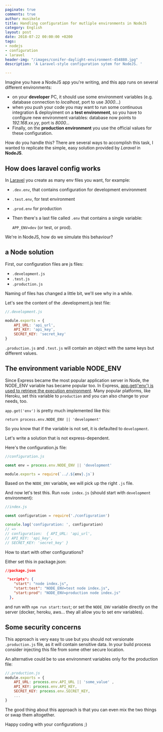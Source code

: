 ```yaml
---
paginate: true
comments: true
author: musikele
title: Handling configuration for mutliple environments in NodeJS
category: English
layout: post
date: 2018-07-22 00:00:00 +0200
tags:
- nodejs
- configuration
- laravel
header-img: "/images/conifer-daylight-environment-454880.jpg"
description: 'A Laravel-style configuration sytem for NodeJS. '

---
```

Imagine you have a NodeJS app you're writing, and this app runs on several different environments:

* on your **developer** PC, it should use some environment variables (e.g. database connection to _localhost_, port to use _3000_...)
* when you push your code you may want to run some continuous integration & deployiment on a **test environment**, so you have to configure new environment variables: database now points to _192.168.xx.yy_, port is _8000..._
* Finally, on the **production environment** you use the official values for these configuration.

How do you handle this? There are several ways to accomplish this task, I wanted to replicate the simple, easy solution provided by _Laravel_ in **NodeJS**.

## How does laravel config works

In [Laravel](https://laravel.com/docs/5.6/configuration) you create as many env files you want, for example:

* `.dev.env`, that contains configuration for development environment
* `.test.env`, for test environment
* `.prod.env` for production
* Then there's a last file called `.env` that contains a single variable:

  `APP_ENV=dev` (or test, or prod).

We're in NodeJS, how do we simulate this behaviour?

## a Node solution

First, our configuration files are js files:

* `.development.js`
* `.test.js`
* `.production.js`

Naming of files has changed a little bit, we'll see why in a while.

Let's see the content of the .development.js test file:

```js
//.development.js 

module.exports = {
    API_URL: 'api_url',
    API_KEY: 'api_key',
    SECRET_KEY: 'secret_key'
}
```

`.production.js` and `.test.js` will contain an object with the same keys but different values.

## The environment variable NODE_ENV

Since Express became the most popular application server in Node, the NODE_ENV variable has became popular too. In Express, [app.get('env') is used to retrieve the execution environment](https://stackoverflow.com/a/16979503/1020090). Many popular platforms, like Heroku, set this variable to `production` and you can also change to your needs, too.

`app.get('env')` is pretty much implemented like this:

    return process.env.NODE_ENV || 'development'

So you know that if the variable is not set, it is defaulted to `development`.

Let's write a solution that is not express-dependent.

Here's the configuration.js file:

```js 
//configuration.js 

const env = process.env.NODE_ENV || 'development'

module.exports = require(`../.${env}.js`) 
```

Based on the `NODE_ENV` variable, we will pick up the right `.js` file.

And now let's test this. Run `node index.js` (should start with `development` environment):

```index.js
//index.js

const configuration = require('./configuration')

console.log('configuration: ', configuration)
// =>  
// configuration:  { API_URL: 'api_url',
// API_KEY: 'api_key',
// SECRET_KEY: 'secret_key' }
```

How to start with other configurations?

Either set this in package.json:

```json
//package.json 

 "scripts": {
    "start": "node index.js",
    "start:test": "NODE_ENV=test node index.js",
    "start:prod": "NODE_ENV=production node index.js"
  },
```

and run with `npm run start:test`; or set the `NODE_ENV` variable directly on the server (docker, heroku, aws... they all allow you to set env variables).

## Some security concerns

This approach is very easy to use but you should not versionate `.production.js` file, as it will contain sensitive data. In your build process consider injecting this file from some other secure location.

An alternative could be to use environment variables only for the production file:

```js
//.production.js 
module.exports = {
    API_URL: process.env.API_URL || 'some_value' ,
    API_KEY: process.env.API_KEY,
    SECRET_KEY: process.env.SECRET_KEY,
    ... 
}
```

The good thing about this approach is that you can even mix the two things or swap them altogether.

Happy coding with your configurations ;)